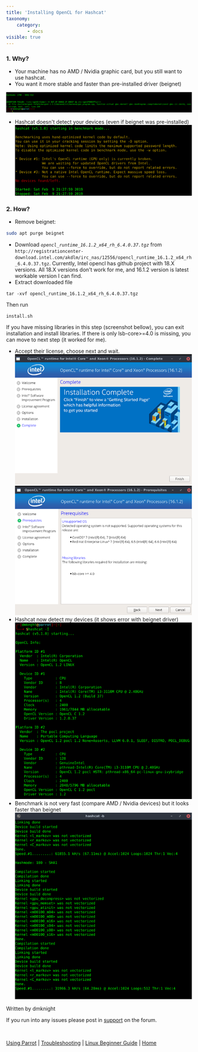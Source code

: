 ```yaml
---
title: 'Installing OpenCL for Hashcat'
taxonomy:
    category:
        - docs
visible: true
---
```


### 1. Why?
- Your machine has no AMD / Nvidia graphic card, but you still want to use hashcat.
- You want it more stable and faster than pre-installed driver (beignet)

![opencl](../img/tuto_opencl_1.png)

- Hashcat doesn't detect your devices (even if beignet was pre-installed)
![opencl](../img/tuto_opencl_2.png) 
### 2. How?
- Remove beignet: 
```bash
sudo apt purge beignet
```
- Download _`opencl_runtime_16.1.2_x64_rh_6.4.0.37.tgz`_ from `http://registrationcenter-download.intel.com/akdlm/irc_nas/12556/opencl_runtime_16.1.2_x64_rh_6.4.0.37.tgz`. Currently, Intel opencl has github project with 18.X versions. All 18.X versions don't work for me, and 16.1.2 version is latest workable version I can find.
- Extract downloaded file
```text
tar -xvf opencl_runtime_16.1.2_x64_rh_6.4.0.37.tgz
``` 
Then run 

```text
install.sh
```
If you have missing libraries in this step (screenshot bellow), you can exit installation and install libraries. If there is only lsb-core>=4.0 is missing, you can move to next step (it worked for me).
- Accept their license, choose next and wait.
![opencl](../img/tuto_opencl_3.png) 
![opencl](../img/tuto_opencl_4.png) 
- Hashcat now detect my devices (it shows error with beignet driver)
![opencl](../img/tuto_opencl_5.png) 
- Benchmark is not very fast (compare AMD / Nvidia devices) but it looks faster than beignet
![opencl](../img/tuto_opencl_6.png)

Written by dmknight

If you run into any issues please post in [support](https://community.parrotsec.org/c/support) on the forum.

&nbsp;

[Using Parrot](https://docs.parrot.sh/info/start/) | [Troubleshooting](https://docs.parrot.sh/trbl/start/) | [Linux Beginner Guide](https://docs.parrot.sh/library/lbg-basics/) | [Home](https://docs.parrot.sh/)